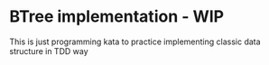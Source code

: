 # BTree implementation - WIP
This is just programming kata to practice implementing classic data structure in TDD way
